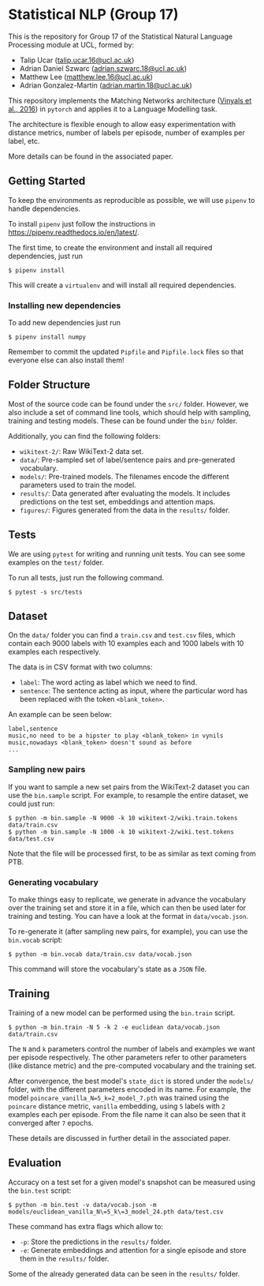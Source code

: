 # Statistical NLP (Group 17)

This is the repository for Group 17 of the Statistical Natural Language
Processing module at UCL, formed by:

- Talip Ucar (talip.ucar.16@ucl.ac.uk)
- Adrian Daniel Szwarc (adrian.szwarc.18@ucl.ac.uk)
- Matthew Lee (matthew.lee.16@ucl.ac.uk)
- Adrian Gonzalez-Martin (adrian.martin.18@ucl.ac.uk)

This repository implements the Matching Networks architecture ([Vinyals et al.,
2016](http://arxiv.org/abs/1606.04080)) in `pytorch` and applies it to a
Language Modelling task.

The architecture is flexible enough to allow easy experimentation with distance
metrics, number of labels per episode, number of examples per label, etc.

More details can be found in the associated paper.

## Getting Started

To keep the environments as reproducible as possible, we will use `pipenv` to
handle dependencies.

To install `pipenv` just follow the instructions in https://pipenv.readthedocs.io/en/latest/.

The first time, to create the environment and install all required dependencies,
just run

```console
$ pipenv install
```

This will create a `virtualenv` and will install all required dependencies.

### Installing new dependencies

To add new dependencies just run

```console
$ pipenv install numpy
```

Remember to commit the updated `Pipfile` and `Pipfile.lock` files so that
everyone else can also install them!

## Folder Structure

Most of the source code can be found under the `src/` folder. However, we also
include a set of command line tools, which should help with sampling, training
and testing models. These can be found under the `bin/` folder.

Additionally, you can find the following folders:

- `wikitext-2/`: Raw WikiText-2 data set.
- `data/`: Pre-sampled set of label/sentence pairs and pre-generated vocabulary.
- `models/`: Pre-trained models. The filenames encode the different parameters
  used to train the model.
- `results/`: Data generated after evaluating the models. It includes
  predictions on the test set, embeddings and attention maps.
- `figures/`: Figures generated from the data in the `results/` folder.

## Tests

We are using `pytest` for writing and running unit tests. You can see some
examples on the `test/` folder.

To run all tests, just run the following command.

```console
$ pytest -s src/tests
```

## Dataset

On the `data/` folder you can find a `train.csv` and `test.csv` files, which
contain each 9000 labels with 10 examples each and 1000 labels with 10 examples
each respectively.

The data is in CSV format with two columns:

- `label`: The word acting as label which we need to find.
- `sentence`: The sentence acting as input, where the particular word has been
  replaced with the token `<blank_token>`.

An example can be seen below:

```csv
label,sentence
music,no need to be a hipster to play <blank_token> in vynils
music,nowadays <blank_token> doesn't sound as before
...
```

### Sampling new pairs

If you want to sample a new set pairs from the WikiText-2 dataset you can use
the `bin.sample` script. For example, to resample the entire dataset, we could
just run:

```console
$ python -m bin.sample -N 9000 -k 10 wikitext-2/wiki.train.tokens data/train.csv
$ python -m bin.sample -N 1000 -k 10 wikitext-2/wiki.test.tokens data/test.csv
```

Note that the file will be processed first, to be as similar as text coming from
PTB.

### Generating vocabulary

To make things easy to replicate, we generate in advance the vocabulary over the
training set and store it in a file, which can then be used later for training
and testing. You can have a look at the format in `data/vocab.json`.

To re-generate it (after sampling new pairs, for example), you can use the
`bin.vocab` script:

```console
$ python -m bin.vocab data/train.csv data/vocab.json
```

This command will store the vocabulary's state as a `JSON` file.

## Training

Training of a new model can be performed using the `bin.train` script.

```console
$ python -m bin.train -N 5 -k 2 -e euclidean data/vocab.json data/train.csv
```

The `N` and `k` parameters control the number of labels and examples we want per
episode respectively. The other parameters refer to other parameters (like
distance metric) and the pre-computed vocabulary and the training set.

After convergence, the best model's `state_dict` is stored under the `models/`
folder, with the different parameters encoded in its name. For example, the
model `poincare_vanilla_N=5_k=2_model_7.pth` was trained using the `poincare`
distance metric, `vanilla` embedding, using `5` labels with `2` examples each
per episode. From the file name it can also be seen that it converged after `7`
epochs.

These details are discussed in further detail in the associated paper.

## Evaluation

Accuracy on a test set for a given model's snapshot can be measured using the
`bin.test` script:

```console
$ python -m bin.test -v data/vocab.json -m models/euclidean_vanilla_N\=5_k\=3_model_24.pth data/test.csv
```

These command has extra flags which allow to:

- `-p`: Store the predictions in the `results/` folder.
- `-e`: Generate embeddings and attention for a single episode and store them in
  the `results/` folder.

Some of the already generated data can be seen in the `results/` folder.
